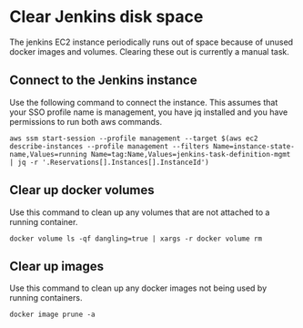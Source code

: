 # Clear Jenkins disk space
The jenkins EC2 instance periodically runs out of space because of unused docker images and volumes. Clearing these out is currently a manual task.

## Connect to the Jenkins instance
Use the following command to connect the instance. This assumes that your SSO profile name is management, you have jq installed and you have permissions to run both aws commands.

`aws ssm start-session --profile management --target $(aws ec2 describe-instances --profile management --filters Name=instance-state-name,Values=running Name=tag:Name,Values=jenkins-task-definition-mgmt   | jq -r '.Reservations[].Instances[].InstanceId')`

## Clear up docker volumes
Use this command to clean up any volumes that are not attached to a running container.

`docker volume ls -qf dangling=true | xargs -r docker volume rm`

## Clear up images
Use this command to clean up any docker images not being used by running containers.

`docker image prune -a`
